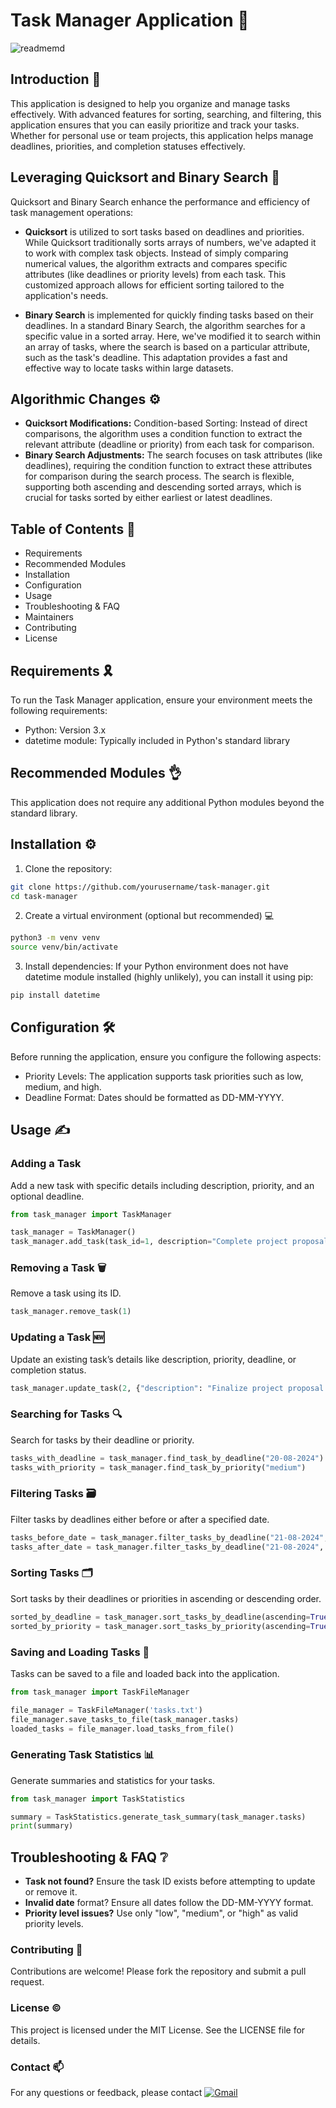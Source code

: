 # Task Manager Application 📑	
![readmemd](https://github.com/pgnikolov/task-manager/assets/151896883/5e60450b-4b26-44ca-9f04-c6a6ea5ce108)

## Introduction 🎦

This application is designed to help you organize and manage tasks effectively.  With advanced features for sorting, searching, 
and filtering, this application ensures that you can easily prioritize and track your tasks. Whether for personal use or team projects,
this application helps manage deadlines, priorities, and completion statuses effectively.

## Leveraging Quicksort and Binary Search 🧠
Quicksort and Binary Search enhance the performance and efficiency of task management operations:

- **Quicksort** is utilized to sort tasks based on deadlines and priorities. While Quicksort traditionally sorts arrays of numbers, we've adapted it to work with complex task objects. Instead of simply comparing numerical values, the algorithm extracts and compares specific attributes (like deadlines or priority levels) from each task. This customized approach allows for efficient sorting tailored to the application's needs.

- **Binary Search** is implemented for quickly finding tasks based on their deadlines. In a standard Binary Search, the algorithm searches for a specific value in a sorted array. Here, we've modified it to search within an array of tasks, where the search is based on a particular attribute, such as the task's deadline. This adaptation provides a fast and effective way to locate tasks within large datasets.

## Algorithmic Changes ⚙️

- **Quicksort Modifications:** Condition-based Sorting: Instead of direct comparisons, the algorithm uses a condition function to extract the relevant attribute (deadline or priority) from each task for comparison.
- **Binary Search Adjustments:** The search focuses on task attributes (like deadlines), requiring the condition function to extract these attributes for comparison during the search process. The search is flexible, supporting both ascending and descending sorted arrays, which is crucial for tasks sorted by either earliest or latest deadlines.




## Table of Contents 📝

- Requirements 
- Recommended Modules 
- Installation 
- Configuration 
- Usage 
- Troubleshooting & FAQ 
- Maintainers 
- Contributing
- License

## Requirements 🎗️

To run the Task Manager application, ensure your environment meets the following requirements:
- Python: Version 3.x 
- datetime module: Typically included in Python's standard library

## Recommended Modules 👌
This application does not require any additional Python modules beyond the standard library.

## Installation ⚙️
1. Clone the repository:
```bash
git clone https://github.com/yourusername/task-manager.git
cd task-manager
```
2. Create a virtual environment (optional but recommended) 💻
```bash
python3 -m venv venv
source venv/bin/activate 
```
3. Install dependencies: 
If your Python environment does not have datetime module installed (highly unlikely), you can install it using pip:
```bash
pip install datetime
```

## Configuration  🛠️

Before running the application, ensure you configure the following aspects:
- Priority Levels: The application supports task priorities such as low, medium, and high. 
- Deadline Format: Dates should be formatted as DD-MM-YYYY.

## Usage ✍️

### Adding a Task
Add a new task with specific details including description, priority, and an optional deadline.
```python
from task_manager import TaskManager

task_manager = TaskManager()
task_manager.add_task(task_id=1, description="Complete project proposal", priority="high", deadline_str="15-07-2024")
```
### Removing a Task 🗑️
Remove a task using its ID.
```python
task_manager.remove_task(1)
```

### Updating a Task 🆕
Update an existing task’s details like description, priority, deadline, or completion status.
```python
task_manager.update_task(2, {"description": "Finalize project proposal and submit", "completed": True})
```

### Searching for Tasks 🔍
Search for tasks by their deadline or priority.
```python
tasks_with_deadline = task_manager.find_task_by_deadline("20-08-2024")
tasks_with_priority = task_manager.find_task_by_priority("medium")
```

### Filtering Tasks 🗃️
Filter tasks by deadlines either before or after a specified date.
```python
tasks_before_date = task_manager.filter_tasks_by_deadline("21-08-2024", filter_type='before')
tasks_after_date = task_manager.filter_tasks_by_deadline("21-08-2024", filter_type='after')
```

### Sorting Tasks 🗂️
Sort tasks by their deadlines or priorities in ascending or descending order.
```python
sorted_by_deadline = task_manager.sort_tasks_by_deadline(ascending=True)
sorted_by_priority = task_manager.sort_tasks_by_priority(ascending=True)
```

### Saving and Loading Tasks 💾
Tasks can be saved to a file and loaded back into the application.
```python
from task_manager import TaskFileManager

file_manager = TaskFileManager('tasks.txt')
file_manager.save_tasks_to_file(task_manager.tasks)
loaded_tasks = file_manager.load_tasks_from_file()
```

### Generating Task Statistics 📊
Generate summaries and statistics for your tasks.
```python
from task_manager import TaskStatistics

summary = TaskStatistics.generate_task_summary(task_manager.tasks)
print(summary)
```

## Troubleshooting & FAQ ❔
 - **Task not found?** Ensure the task ID exists before attempting to update or remove it. 
 - **Invalid date** format? Ensure all dates follow the DD-MM-YYYY format. 
 - **Priority level issues?** Use only "low", "medium", or "high" as valid priority levels.

### Contributing 🤝
Contributions are welcome! Please fork the repository and submit a pull request.

### License ©️
This project is licensed under the MIT License. See the LICENSE file for details.

### Contact 📫
For any questions or feedback, please contact [![Gmail](https://img.shields.io/badge/-Gmail-c14438?style=flat&logo=Gmail&logoColor=white)](mailto:pgnikolov@gmail.com)
